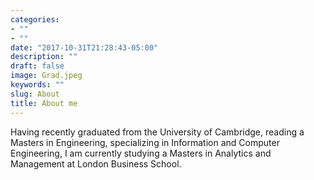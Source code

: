 ```yaml
---
categories:
- ""
- ""
date: "2017-10-31T21:28:43-05:00"
description: ""
draft: false
image: Grad.jpeg
keywords: ""
slug: About
title: About me
---
```


Having recently graduated from the University of Cambridge, reading a Masters in Engineering, specializing in Information and Computer Engineering, I am currently studying a Masters in Analytics and Management at London Business School.